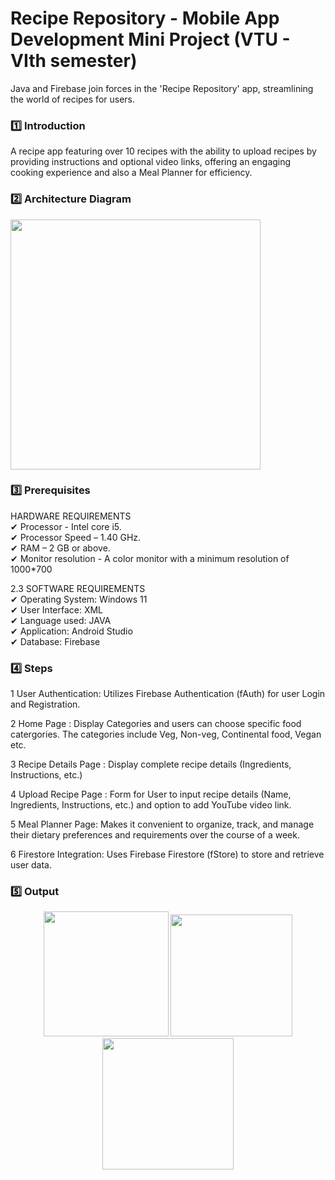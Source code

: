 # Recipe Repository - Mobile App Development Mini Project (VTU - VIth semester)

Java and Firebase join forces in the 'Recipe Repository' app, streamlining the world of recipes for users.

### :one: Introduction
A recipe app featuring over 10 recipes with the ability to upload recipes by providing instructions and optional video links, offering an engaging cooking experience and also a Meal Planner for efficiency.

### :two: Architecture Diagram
  <img src="https://github.com/Ananya-a/Recipe-app/assets/72432803/8663c1e7-37b1-4a96-a97d-78ff5e7f948f" width=400>

### :three: Prerequisites
HARDWARE REQUIREMENTS <br>
✔ Processor - Intel core i5. <br>
✔ Processor Speed – 1.40 GHz. <br>
✔ RAM – 2 GB or above. <br>
✔ Monitor resolution - A color monitor with a minimum resolution of 1000*700 <br>

2.3 SOFTWARE REQUIREMENTS <br>
✔ Operating System: Windows 11 <br>
✔ User Interface: XML <br>
✔ Language used: JAVA <br>
✔ Application: Android Studio <br>
✔ Database: Firebase <br>

### :four: Steps 
1 User Authentication: Utilizes Firebase Authentication (fAuth) for user Login and Registration.

2 Home Page : Display Categories and users can choose specific food catergories. The categories include Veg, Non-veg, Continental food, Vegan etc.

3 Recipe Details Page : Display complete recipe details (Ingredients, Instructions, etc.)

4 Upload Recipe Page : Form for User to input recipe details (Name, Ingredients, Instructions, etc.) and option to add YouTube video link.

5 Meal Planner Page: Makes it convenient to organize, track, and manage their dietary preferences and requirements over the course of a week.

6 Firestore Integration: Uses Firebase Firestore (fStore) to store and retrieve user data.

### :five: Output
<p align=center>
  <img src="https://github.com/Ananya-a/Recipe-app/assets/72432803/d6825b44-7ced-4516-9e1d-4d781a69297a" width=200>
  <img src="https://github.com/Ananya-a/Recipe-app/assets/72432803/ce921afa-c68d-4ff7-aef3-d49fe2d6142f" width=195>
  <img src="https://github.com/Ananya-a/Recipe-app/assets/72432803/531d6d88-d83a-4b30-a870-f91a1664be0e" width=210>
<p>

